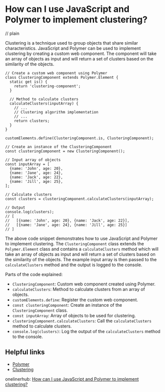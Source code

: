 # How can I use JavaScript and Polymer to implement clustering?
// plain

Clustering is a technique used to group objects that share similar characteristics. JavaScript and Polymer can be used to implement clustering by creating a custom web component. The component will take an array of objects as input and will return a set of clusters based on the similarity of the objects.

```
// Create a custom web component using Polymer
class ClusteringComponent extends Polymer.Element {
  static get is() {
    return 'clustering-component';
  }

  // Method to calculate clusters
  calculateClusters(inputArray) {
    // ...
    // Clustering algorithm implementation
    // ...
    return clusters;
  }
}

customElements.define(ClusteringComponent.is, ClusteringComponent);

// Create an instance of the ClusteringComponent
const clusteringComponent = new ClusteringComponent();

// Input array of objects
const inputArray = [
  {name: 'John', age: 20},
  {name: 'Jane', age: 24},
  {name: 'Jack', age: 22},
  {name: 'Jill', age: 25},
];

// Calculate clusters
const clusters = clusteringComponent.calculateClusters(inputArray);

// Output
console.log(clusters);
// [
//   [{name: 'John', age: 20}, {name: 'Jack', age: 22}],
//   [{name: 'Jane', age: 24}, {name: 'Jill', age: 25}]
// ]
```

The above code snippet demonstrates how to use JavaScript and Polymer to implement clustering. The `ClusteringComponent` class extends the `Polymer.Element` class and contains a `calculateClusters` method which will take an array of objects as input and will return a set of clusters based on the similarity of the objects. The example input array is then passed to the `calculateClusters` method and the output is logged to the console.

Parts of the code explained:

- `ClusteringComponent`: Custom web component created using Polymer.
- `calculateClusters`: Method to calculate clusters from an array of objects.
- `customElements.define`: Register the custom web component.
- `const clusteringComponent`: Create an instance of the `ClusteringComponent` class.
- `const inputArray`: Array of objects to be used for clustering.
- `clusteringComponent.calculateClusters`: Call the `calculateClusters` method to calculate clusters.
- `console.log(clusters)`: Log the output of the `calculateClusters` method to the console.

## Helpful links

- [Polymer](https://www.polymer-project.org/)
- [Clustering](https://en.wikipedia.org/wiki/Cluster_analysis)

onelinerhub: [How can I use JavaScript and Polymer to implement clustering?](https://onelinerhub.com/javascript-polymer/how-can-i-use-javascript-and-polymer-to-implement-clustering)